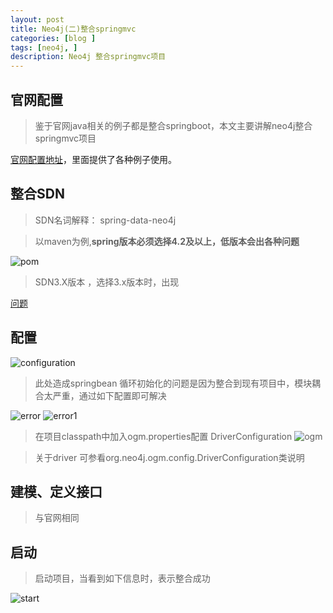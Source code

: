 ```yaml
---
layout: post
title: Neo4j(二)整合springmvc
categories: [blog ]
tags: [neo4j, ]
description: Neo4j 整合springmvc项目
---
```


##  官网配置
    
 >   鉴于官网java相关的例子都是整合springboot，本文主要讲解neo4j整合springmvc项目
   
   [官网配置地址](https://neo4j.com/developer/java/)，里面提供了各种例子使用。
   
##  整合SDN

   > SDN名词解释： spring-data-neo4j
    
   > 以maven为例,**spring版本必须选择4.2及以上，低版本会出各种问题**
   
   ![pom]({{site.url}}/images/2016/12/12/om.jpg) 
   
   > SDN3.X版本 ，选择3.x版本时，出现
   
   [问题](http://stackoverflow.com/questions/30254176/issues-while-retrieving-existing-nodes-using-spring-data-neo4j/30633870#30633870)
   
 ## 配置
    
   ![configuration]({{site.url}}/images/2016/12/12/configuration.jpg)
   
  > 此处造成springbean 循环初始化的问题是因为整合到现有项目中，模块耦合太严重，通过如下配置即可解决
  
  ![error]({{site.url}}/images/2016/12/12/error.jpg) 
  ![error1]({{site.url}}/images/2016/12/12/error1.jpg)
  
  > 在项目classpath中加入ogm.properties配置
    DriverConfiguration
  ![ogm]({{site.url}}/images/2016/12/12/ogm.jpg)
  
  > 关于driver 可参看org.neo4j.ogm.config.DriverConfiguration类说明
   
##  建模、定义接口
> 与官网相同

## 启动

> 启动项目，当看到如下信息时，表示整合成功

 ![start]({{site.url}}/images/2016/12/12/start.jpg)
    
  
  
   
   
   
   
    
  
    